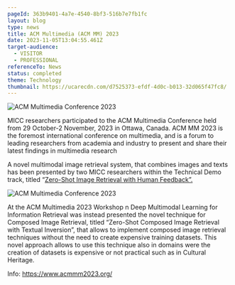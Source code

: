 ```yaml
---
pageId: 363b9401-4a7e-4540-8bf3-516b7e7fb1fc
layout: blog
type: news
title: ACM Multimedia (ACM MM) 2023
date: 2023-11-05T13:04:55.461Z
target-audience:
  - VISITOR
  - PROFESSIONAL
referenceTo: News
status: completed
theme: Technology
thumbnail: https://ucarecdn.com/d7525373-efdf-4d0c-b013-32d065f47fc8/
---
```

![ACM Multimedia Conference 2023](https://ucarecdn.com/b0a27675-4baa-4b7f-953b-388765bfbb29/ "ACM Multimedia Conference 2023")



MICC researchers participated to the ACM Multimedia Conference held from 29 October-2 November, 2023 in Ottawa, Canada. ACM MM 2023 is the foremost international conference on multimedia, and is a forum to leading researchers from academia and industry to present and share their latest findings in multimedia research

A novel multimodal image retrieval system, that combines images and texts has been presented by two MICC researchers within the Technical Demo track, titled “[Zero-Shot Image Retrieval with Human Feedback”.](https://dl.acm.org/doi/abs/10.1145/3581783.3612664)

![ACM Multimedia Conference 2023](https://ucarecdn.com/768ac96d-37f0-4f5d-aa6d-063b6ab42be3/ "ACM Multimedia Conference 2023")

At the ACM Multimedia 2023 Workshop n Deep Multimodal Learning for Information Retrieval was instead presented the novel technique for Composed Image Retrieval, titled “Zero-Shot Composed Image Retrieval with Textual Inversion”, that allows to implement composed image retrieval techniques without the need to create expensive training datasets. This novel approach allows to use this technique also in domains were the creation of datasets is expensive or not practical such as in Cultural Heritage.

Info: <https://www.acmmm2023.org/>